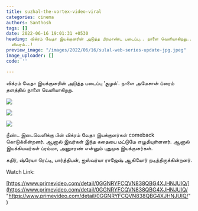 ```yaml
---
title: suzhal-the-vortex-video-viral
categories: cinema
authors: Santhosh
tags: []
date: 2022-06-16 19:01:31 +0530
heading: விக்ரம் வேதா இயக்குனரின் அடுத்த பிரமாண்ட படைப்பு.. நாளை வெளியாகிறது.. முழு
  விவரம்..!
preview_image: "/images/2022/06/16/sulal-web-series-update-jpg.jpeg"
image_uploader: []
code: ''

---
```

விக்ரம் வேதா இயக்குனரின் அடுத்த படைப்பு 'சூழல்'. நாளை அமேசான் ப்ரைம் தளத்தில் நாளை வெளியாகிறது.

![](/images/2022/06/16/suzhal-the-vortex-3-webp.jpeg)

![](/images/2022/06/16/suzhal-the-vortex-1-webp.jpeg)

![](/images/2022/06/16/suzhal-the-vortex-2-webp.jpeg)

நீண்ட இடைவெளிக்கு பின் விக்ரம் வேதா இயக்குனர்கள் comeback கொடுக்கின்றனர். ஆனால் இவர்கள் இந்த கதையை மட்டுமே எழுதியுள்ளனர். ஆனால் இயக்கியவர்கள் ப்ரம்மா, அனுசரண் என்னும் புதுமுக இயக்குனர்கள்.

கதிர், ஷ்ரேயா ரெட்டி, பார்த்திபன், ஐஸ்வர்யா ராஜேஷ் ஆகியோர் நடித்திருக்கின்றனர்.

Watch Link:

[https://www.primevideo.com/detail/0GGNRYFCQVN838QBG4XJHNJUIQ/](https://www.primevideo.com/detail/0GGNRYFCQVN838QBG4XJHNJUIQ/ "https://www.primevideo.com/detail/0GGNRYFCQVN838QBG4XJHNJUIQ/")
